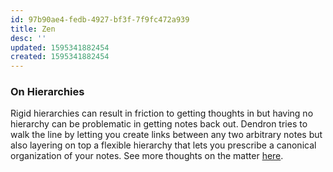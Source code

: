 ```yaml
---
id: 97b90ae4-fedb-4927-bf3f-7f9fc472a939
title: Zen
desc: ''
updated: 1595341882454
created: 1595341882454
---
```


### On Hierarchies

Rigid hierarchies can result in friction to getting thoughts in but having no hierarchy can be problematic in getting notes back out. Dendron tries to walk the line by letting you create links between any two arbitrary notes but also layering on top a flexible hierarchy that lets you prescribe a canonical organization of your notes. See more thoughts on the matter [here](https://kevinslin.com/organizing/its_not_you_its_your_knowledge_base/).
